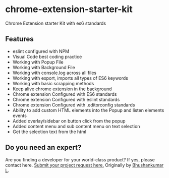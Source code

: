 # chrome-extension-starter-kit
Chrome Extension starter Kit with es6 standards

## Features
- eslint configured with NPM
- Visual Code best coding practice
- Working with Popup File
- Working with Background File
- Working with console.log across all files
- Working with export, imports all types of ES6 keywords
- Working with basic scrapping methods
- Keep alive chrome extension in the background
- Chrome extension Configured with ES6 standards
- Chrome extension Configured with eslint standards
- Chrome extension Configured with .editorconfig standards
- Ability to add custom HTML elements into the Popup and listen elements events
- Added overlay/sidebar on button click from the popup
- Added content menu and sub content menu on text selection
- Get the selection text from the html

## Do you need an expert?
Are you finding a developer for your world-class product? If yes, please contact here. [Submit your project request here.](https://goo.gl/forms/UofdG5GY5iHMoUWg2)
Originally by [Bhushankumar L](mailto:bhushankumar.lilapara@gmail.com).